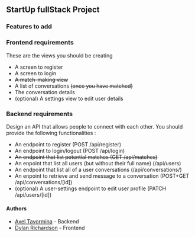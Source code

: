 ## StartUp fullStack Project

### Features to add

### Frontend requirements

These are the views you should be creating

- A screen to register
- A screen to login
- ~~A match-making view~~
- A list of conversations ~~(once you have matched)~~
- The conversation details
- (optional) A settings view to edit user details

### Backend requirements

Design an API that allows people to connect with each other. You should provide the following functionalities :

- An endpoint to register (POST /api/register)
- An endpoint to login/logout (POST /api/login)
- ~~An endpoint that list potential matches (GET /api/matches)~~
- An enpoint that list all users (but without their full name) (/api/users)
- An endpoint that list all of a user conversations (/api/conversations/)
- An enpoint to retrieve and send message to a conversation (POST+GET /api/conversations/[id])
- (optional) A user-settings endpoint to edit user profile (PATCH /api/users/[id])

#### Authors
- [Axel Tavormina](https://github.com/codeKameleon) - Backend
- [Dylan Richardson](https://github.com/Dyl-Richardson) - Frontend
